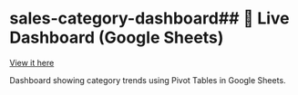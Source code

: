 # sales-category-dashboard## 🔗 Live Dashboard (Google Sheets)
[View it here](https://docs.google.com/spreadsheets/d/1AT5fm3FEWHmbQAZb3DXu2NFF_mZjtr2ZgZ2XLINzIFs/edit?gid=10411246#gid=10411246)

Dashboard showing category trends using Pivot Tables in Google Sheets.
